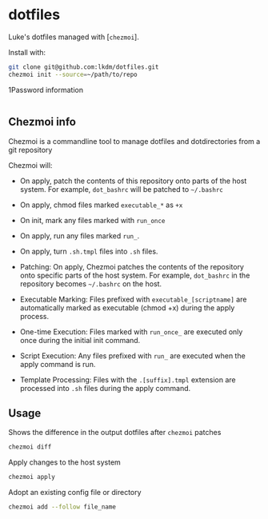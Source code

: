 # dotfiles

Luke's dotfiles managed with [`chezmoi`].

Install with:

```sh
git clone git@github.com:lkdm/dotfiles.git
chezmoi init --source=~/path/to/repo
```

1Password information

```sh

```

## Chezmoi info

Chezmoi is a commandline tool to manage dotfiles and dotdirectories from a git repository

Chezmoi will:

- On apply, patch the contents of this repository onto parts of the host system. For example, `dot_bashrc` will be patched to `~/.bashrc`
- On apply, chmod files marked `executable_*` as `+x`
- On init, mark any files marked with `run_once`
- On apply, run any files marked `run_`.
- On apply, turn `.sh.tmpl` files into `.sh` files.

- Patching: On apply, Chezmoi patches the contents of the repository onto specific parts of the host system. For example, `dot_bashrc` in the repository becomes `~/.bashrc` on the host.
- Executable Marking: Files prefixed with `executable_[scriptname]` are automatically marked as executable (chmod +x) during the apply process.
- One-time Execution: Files marked with `run_once_` are executed only once during the initial init command.
- Script Execution: Any files prefixed with `run_` are executed when the apply command is run.
- Template Processing: Files with the `.[suffix].tmpl` extension are processed into `.sh` files during the apply command.

## Usage

Shows the difference in the output dotfiles after `chezmoi` patches

```sh
chezmoi diff
```

Apply changes to the host system

```sh
chezmoi apply
```

Adopt an existing config file or directory

```sh
chezmoi add --follow file_name
```
